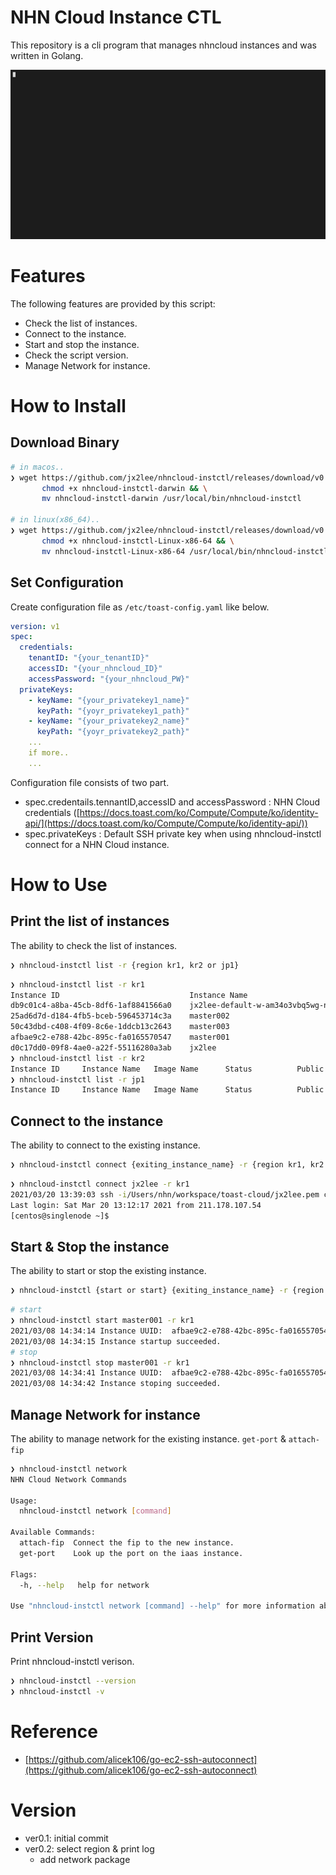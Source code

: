 # NHN Cloud Instance CTL

This repository is a cli program that manages nhncloud instances and was written in Golang.

![](gif/intro.gif)

# Features

The following features are provided by this script:

* Check the list of instances.
* Connect to the instance.
* Start and stop the instance.
* Check the script version.
* Manage Network for instance.

# How to Install

## Download Binary

```bash
# in macos..
❯ wget https://github.com/jx2lee/nhncloud-instctl/releases/download/v0.2/nhncloud-instctl-darwin && \
       chmod +x nhncloud-instctl-darwin && \
       mv nhncloud-instctl-darwin /usr/local/bin/nhncloud-instctl

# in linux(x86_64)..
❯ wget https://github.com/jx2lee/nhncloud-instctl/releases/download/v0.2/nhncloud-instctl-Linux-x86-64 && \
       chmod +x nhncloud-instctl-Linux-x86-64 && \
       mv nhncloud-instctl-Linux-x86-64 /usr/local/bin/nhncloud-instctl
```

## Set Configuration

Create configuration file as `/etc/toast-config.yaml` like below.
```yaml
version: v1
spec:
  credentials:
    tenantID: "{your_tenantID}"
    accessID: "{your_nhncloud_ID}"
    accessPassword: "{your_nhncloud_PW}"
  privateKeys:
    - keyName: "{your_privatekey1_name}"
      keyPath: "{yoyr_privatekey1_path}"    
    - keyName: "{your_privatekey2_name}"
      keyPath: "{yoyr_privatekey2_path}"
    ...
    if more..
    ...
```

Configuration file consists of two part.
* spec.credentails.tennantID,accessID and accessPassword : NHN Cloud credentials ([https://docs.toast.com/ko/Compute/Compute/ko/identity-api/](https://docs.toast.com/ko/Compute/Compute/ko/identity-api/))
* spec.privateKeys : Default SSH private key when using nhncloud-instctl connect for a NHN Cloud instance.

# How to Use

## Print the list of instances

The ability to check the list of instances.  
```bash
❯ nhncloud-instctl list -r {region kr1, kr2 or jp1}
```

```bash
❯ nhncloud-instctl list -r kr1
Instance ID                             Instance Name                           Image Name                              Status          Public IP               Private Key
db9c01c4-a8ba-45cb-8df6-1af8841566a0    jx2lee-default-w-am34o3vbq5wg-node-0    CentOS 7.5 - Container (2020.01.26)     ACTIVE          133.186.217.62          jx2lee.pem
25ad6d7d-d184-4fb5-bceb-596453714c3a    master002                               CentOS 7.5 (2020.12.22)                 SHUTOFF         None                    jx2lee.pem
50c43dbd-c408-4f09-8c6e-1ddcb13c2643    master003                               CentOS 7.5 (2020.12.22)                 SHUTOFF         None                    jx2lee.pem
afbae9c2-e788-42bc-895c-fa0165570547    master001                               CentOS 7.5 (2020.12.22)                 SHUTOFF         133.186.213.49          jx2lee.pem
d0c17dd0-09f8-4ae0-a22f-55116280a3ab    jx2lee                                  CentOS 7.5 (2020.12.22)                 ACTIVE          133.186.241.218         jx2lee.pem
❯ nhncloud-instctl list -r kr2
Instance ID     Instance Name   Image Name      Status          Public IP       Private Key
❯ nhncloud-instctl list -r jp1
Instance ID     Instance Name   Image Name      Status          Public IP       Private Key
```

## Connect to the instance

The ability to connect to the existing instance.  
```bash
❯ nhncloud-instctl connect {exiting_instance_name} -r {region kr1, kr2 or jp1}
```

```bash
❯ nhncloud-instctl connect jx2lee -r kr1
2021/03/20 13:39:03 ssh -i/Users/nhn/workspace/toast-cloud/jx2lee.pem centos@133.186.241.218
Last login: Sat Mar 20 13:12:17 2021 from 211.178.107.54
[centos@singlenode ~]$ 
```

## Start & Stop the instance

The ability to start or stop the existing instance.  
```bash
❯ nhncloud-instctl {start or start} {exiting_instance_name} -r {region kr1, kr2 or jp1}
```

```bash
# start
❯ nhncloud-instctl start master001 -r kr1
2021/03/08 14:34:14 Instance UUID:  afbae9c2-e788-42bc-895c-fa0165570547
2021/03/08 14:34:15 Instance startup succeeded.
# stop
❯ nhncloud-instctl stop master001 -r kr1
2021/03/08 14:34:41 Instance UUID:  afbae9c2-e788-42bc-895c-fa0165570547
2021/03/08 14:34:42 Instance stoping succeeded.
```

## Manage Network for instance

The ability to manage network for the existing instance. `get-port` & `attach-fip`
```bash
❯ nhncloud-instctl network
NHN Cloud Network Commands

Usage:
  nhncloud-instctl network [command]

Available Commands:
  attach-fip  Connect the fip to the new instance.
  get-port    Look up the port on the iaas instance.

Flags:
  -h, --help   help for network

Use "nhncloud-instctl network [command] --help" for more information about a command.
```


## Print Version

Print nhncloud-instctl verison.

```bash
❯ nhncloud-instctl --version
❯ nhncloud-instctl -v
```

# Reference

* [https://github.com/alicek106/go-ec2-ssh-autoconnect](https://github.com/alicek106/go-ec2-ssh-autoconnect)

# Version
* ver0.1: initial commit
* ver0.2: select region & print log
  * add network package
